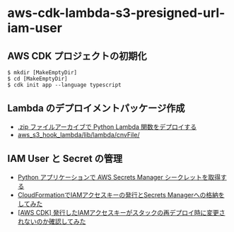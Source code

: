 # aws-cdk-lambda-s3-presigned-url-iam-user

## AWS CDK プロジェクトの初期化

```
$ mkdir [MakeEmptyDir]
$ cd [MakeEmptyDir]
$ cdk init app --language typescript
```

## Lambda のデプロイメントパッケージ作成

- [.zip ファイルアーカイブで Python Lambda 関数をデプロイする](https://docs.aws.amazon.com/ja_jp/lambda/latest/dg/python-package.html)
- [aws_s3_hook_lambda/lib/lambda/cnvFile/](https://github.com/admiswalker/aws_s3_hook_lambda/tree/main/lib/lambda/cnvFile)

## IAM User と Secret の管理

- [Python アプリケーションで AWS Secrets Manager シークレットを取得する](https://docs.aws.amazon.com/ja_jp/secretsmanager/latest/userguide/retrieving-secrets_cache-python.html)
- [CloudFormationでIAMアクセスキーの発行とSecrets Managerへの格納をしてみた](https://dev.classmethod.jp/articles/issuing-iam-access-keys-and-storing-them-in-secrets-manager-with-cloudformation/)
- [[AWS CDK] 発行したIAMアクセスキーがスタックの再デプロイ時に変更されないのか確認してみた](https://dev.classmethod.jp/articles/to-see-the-issued-iam-access-key-does-not-change-when-the-stack-is-redeployed-by-aws-cdk/)

